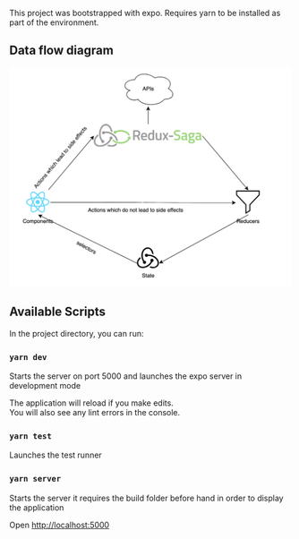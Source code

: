 This project was bootstrapped with expo. Requires yarn to be installed as part of the environment.

## Data flow diagram

![Redux Saga Architecture architecture](docs/img/Redux-Saga.png)

## Available Scripts

In the project directory, you can run:

### `yarn dev`

Starts the server on port 5000 and launches the expo server in development mode

The application will reload if you make edits.<br />
You will also see any lint errors in the console.

### `yarn test`

Launches the test runner

### `yarn server`

Starts the server it requires the build folder before hand in order to display the application

Open [http://localhost:5000](http://localhost:5000)
